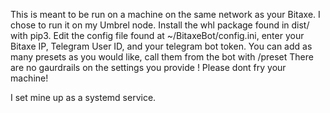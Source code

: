 This is meant to be run on a machine on the same network as your Bitaxe. I chose to run it on my Umbrel node.
Install the whl package found in dist/ with pip3.
Edit the config file found at ~/BitaxeBot/config.ini, enter your Bitaxe IP, Telegram User ID, and your telegram bot token.
You can add as many presets as you would like, call them from the bot with /preset <num or string>
There are no gaurdrails on the settings you provide !
Please dont fry your machine!

I set mine up as a systemd service.
